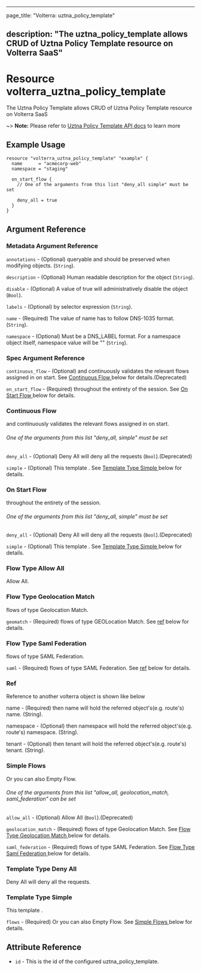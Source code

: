---

page_title: "Volterra: uztna_policy_template"

description: "The uztna_policy_template allows CRUD of Uztna Policy Template resource on Volterra SaaS"
-------------------------------------------------------------------------------------------------------

Resource volterra_uztna_policy_template
=======================================

The Uztna Policy Template allows CRUD of Uztna Policy Template resource on Volterra SaaS

~> **Note:** Please refer to [Uztna Policy Template API docs](https://docs.cloud.f5.com/docs-v2/api/uztna-policy-template) to learn more

Example Usage
-------------

```hcl
resource "volterra_uztna_policy_template" "example" {
  name      = "acmecorp-web"
  namespace = "staging"

  on_start_flow {
    // One of the arguments from this list "deny_all simple" must be set

    deny_all = true
  }
}

```

Argument Reference
------------------

### Metadata Argument Reference

`annotations` - (Optional) queryable and should be preserved when modifying objects. (`String`).

`description` - (Optional) Human readable description for the object (`String`).

`disable` - (Optional) A value of true will administratively disable the object (`Bool`).

`labels` - (Optional) by selector expression (`String`).

`name` - (Required) The value of name has to follow DNS-1035 format. (`String`).

`namespace` - (Optional) Must be a DNS_LABEL format. For a namespace object itself, namespace value will be "" (`String`).

### Spec Argument Reference

`continuous_flow` - (Optional) and continuously validates the relevant flows assigned in on start. See [Continuous Flow ](#continuous-flow) below for details.(Deprecated)

`on_start_flow` - (Required) throughout the entirety of the session. See [On Start Flow ](#on-start-flow) below for details.

### Continuous Flow

and continuously validates the relevant flows assigned in on start.

###### One of the arguments from this list "deny_all, simple" must be set

`deny_all` - (Optional) Deny All will deny all the requests (`Bool`).(Deprecated)

`simple` - (Optional) This template . See [Template Type Simple ](#template-type-simple) below for details.

### On Start Flow

throughout the entirety of the session.

###### One of the arguments from this list "deny_all, simple" must be set

`deny_all` - (Optional) Deny All will deny all the requests (`Bool`).(Deprecated)

`simple` - (Optional) This template . See [Template Type Simple ](#template-type-simple) below for details.

### Flow Type Allow All

Allow All.

### Flow Type Geolocation Match

flows of type Geolocation Match.

`geomatch` - (Required) flows of type GEOLocation Match. See [ref](#ref) below for details.

### Flow Type Saml Federation

flows of type SAML Federation.

`saml` - (Required) flows of type SAML Federation. See [ref](#ref) below for details.

### Ref

Reference to another volterra object is shown like below

name - (Required) then name will hold the referred object's(e.g. route's) name. (String).

namespace - (Optional) then namespace will hold the referred object's(e.g. route's) namespace. (String).

tenant - (Optional) then tenant will hold the referred object's(e.g. route's) tenant. (String).

### Simple Flows

Or you can also Empty Flow.

###### One of the arguments from this list "allow_all, geolocation_match, saml_federation" can be set

`allow_all` - (Optional) Allow All (`Bool`).(Deprecated)

`geolocation_match` - (Required) flows of type Geolocation Match. See [Flow Type Geolocation Match ](#flow-type-geolocation-match) below for details.

`saml_federation` - (Required) flows of type SAML Federation. See [Flow Type Saml Federation ](#flow-type-saml-federation) below for details.

### Template Type Deny All

Deny All will deny all the requests.

### Template Type Simple

This template .

`flows` - (Required) Or you can also Empty Flow. See [Simple Flows ](#simple-flows) below for details.

Attribute Reference
-------------------

-	`id` - This is the id of the configured uztna_policy_template.

